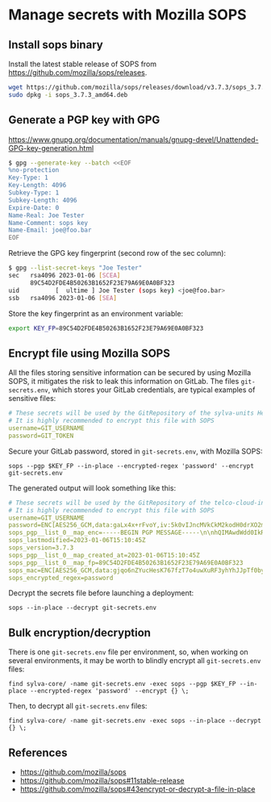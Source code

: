 # Manage secrets with Mozilla SOPS

## Install sops binary

 Install the latest stable release of SOPS from https://github.com/mozilla/sops/releases.

```bash
wget https://github.com/mozilla/sops/releases/download/v3.7.3/sops_3.7.3_amd64.deb
sudo dpkg -i sops_3.7.3_amd64.deb
```

## Generate a PGP key with GPG

https://www.gnupg.org/documentation/manuals/gnupg-devel/Unattended-GPG-key-generation.html

```bash
$ gpg --generate-key --batch <<EOF
%no-protection
Key-Type: 1
Key-Length: 4096
Subkey-Type: 1
Subkey-Length: 4096
Expire-Date: 0
Name-Real: Joe Tester
Name-Comment: sops key
Name-Email: joe@foo.bar
EOF
```

Retrieve the GPG key fingerprint (second row of the sec column):

```bash
$ gpg --list-secret-keys "Joe Tester"
sec   rsa4096 2023-01-06 [SCEA]
      89C54D2FDE4B50263B1652F23E79A69E0A0BF323
uid          [  ultime ] Joe Tester (sops key) <joe@foo.bar>
ssb   rsa4096 2023-01-06 [SEA]
```

Store the key fingerprint as an environment variable:

```bash
export KEY_FP=89C54D2FDE4B50263B1652F23E79A69E0A0BF323
```

## Encrypt file using Mozilla SOPS

All the files storing sensitive information can be secured by using Mozilla SOPS,  it mitigates the risk to leak this information on GitLab. The files `git-secrets.env`, which stores your GitLab credentials, are typical examples of sensitive files:

```yaml
# These secrets will be used by the GitRepository of the sylva-units HelmRelease
# It is highly recommended to encrypt this file with SOPS
username=GIT_USERNAME
password=GIT_TOKEN
```

Secure your GitLab password, stored in `git-secrets.env`, with Mozilla SOPS:

```shell
sops --pgp $KEY_FP --in-place --encrypted-regex 'password' --encrypt git-secrets.env 
```

The generated output will look something like this:

```yaml
# These secrets will be used by the GitRepository of the telco-cloud-init HelmRelease
# It is highly recommended to encrypt this file with SOPS
username=GIT_USERNAME
password=ENC[AES256_GCM,data:gaLx4x+rFvoY,iv:5k0vIJncMVkCkM2kodH0drXO2mvZ/p7ysJyRKS7t8Zc=,tag:sAlAkL6J2Kn/Rqp+vYHFUg==,type:str]
sops_pgp__list_0__map_enc=-----BEGIN PGP MESSAGE-----\n\nhQIMAwdWdd0IkREPAQ/8CwWiRxVMRUxqqCiNjkd2IyJSeG58IVHZo/csjmE2Aw3s\nOix25Mm1EE933U/WU0ma...7X0g3zk1U+FkQLAIZpd+WDNKT0CdKfz7rpaAk/vUTSalHq\n=mgLX\n-----END PGP MESSAGE-----\n
sops_lastmodified=2023-01-06T15:10:45Z
sops_version=3.7.3
sops_pgp__list_0__map_created_at=2023-01-06T15:10:45Z
sops_pgp__list_0__map_fp=89C54D2FDE4B50263B1652F23E79A69E0A0BF323
sops_mac=ENC[AES256_GCM,data:gjqo6nZYucHesK767fzT7o4uwXuRF3yhYhJJpTf0bynNO9s3ZK/Mn5W0n96/bX3WlUg88j7nTgCkzkgp8Uu/2W9BMQodxPv2SAT6LwQSNXzE/1wKMLgmISC1gyzEqE+adv3sGCAC6rostziQx2Rc2LJ9Pjo3LRToGGd/5FpokDE=,iv:kUikWXDeS5G5NYiwJ/WcmhvEmcoCa/CDhjCdDl5PlEk=,tag:POWvlTKs5YPPJwrkVpqsBA==,type:str]
sops_encrypted_regex=password
```

Decrypt the secrets file before launching a deployment:

````shell
sops --in-place --decrypt git-secrets.env
````

## Bulk encryption/decryption

There is one `git-secrets.env` file per environment, so, when working on several environments, it may be worth to blindly encrypt all `git-secrets.env` files:

```shell
find sylva-core/ -name git-secrets.env -exec sops --pgp $KEY_FP --in-place --encrypted-regex 'password' --encrypt {} \;
```

Then, to decrypt all `git-secrets.env` files:

```shell
find sylva-core/ -name git-secrets.env -exec sops --in-place --decrypt {} \;
```

## References

- https://github.com/mozilla/sops
- https://github.com/mozilla/sops#11stable-release
- https://github.com/mozilla/sops#43encrypt-or-decrypt-a-file-in-place
